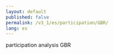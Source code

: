 ```yaml
---
layout: default
published: false
permalink: /v3_1/es/participation/GBR/
lang: es
---
```


participation analysis GBR
